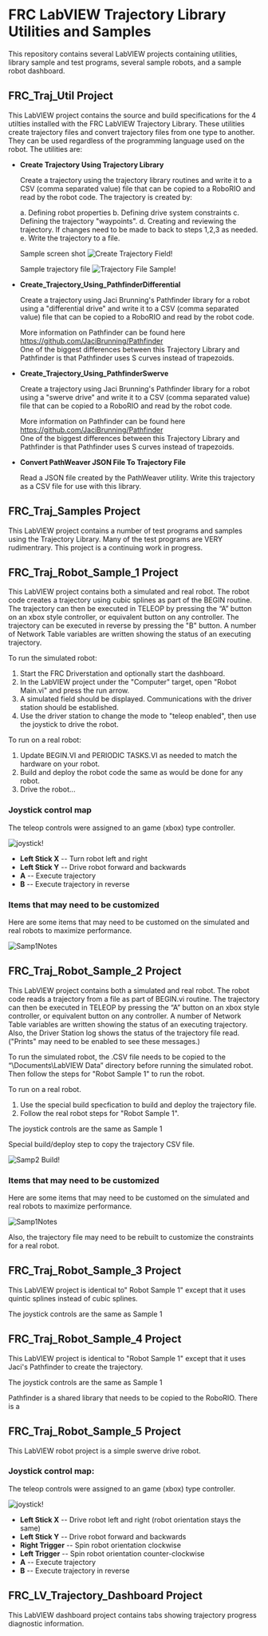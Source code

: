 # FRC LabVIEW Trajectory Library Utilities and Samples

This repository contains several LabVIEW projects containing utilities,
library sample and test programs, several sample robots, and a sample
robot dashboard.

## FRC_Traj_Util Project

This LabVIEW project contains the source and build specifications for the 4 utilties
installed with the FRC LabVIEW Trajectory Library.  These utilities create trajectory files
and convert trajectory files from one type to another.  They can be used regardless 
of the programming language used on the robot.  The utilities are:

- **Create Trajectory Using Trajectory Library**

	Create a trajectory using the trajectory library routines and write it to a CSV (comma separated value) file that can be
	copied to a RoboRIO and read by the robot code.  The trajectory is created by:

	a. Defining robot properties
	b. Defining drive system constraints
	c. Defining the trajectory "waypoints".
	d. Creating and reviewing the trajectory.  If changes need to be made to back to steps 1,2,3 as needed.
	e. Write the trajectory to a file.

	Sample screen shot
	![Create Trajectory Field!](images/Util_create_traj.PNG)

	Sample trajectory file
	![Trajectory File Sample!](images/trajectory_sample.PNG)

- **Create_Trajectory_Using_PathfinderDifferential**

	Create a trajectory using Jaci Brunning's Pathfinder library for a robot using a "differential drive" and write it to a 
	CSV (comma separated value) file that can be
	copied to a RoboRIO and read by the robot code.

	More information on Pathfinder can be found here https://github.com/JaciBrunning/Pathfinder  
	One of the biggest differences between this Trajectory Library and Pathfinder is that Pathfinder uses S curves instead of
	trapezoids.

- **Create_Trajectory_Using_PathfinderSwerve**

	Create a trajectory using Jaci Brunning's Pathfinder library for a robot using a "swerve drive" and write it to a 
	CSV (comma separated value) file that can be
	copied to a RoboRIO and read by the robot code.    

	More information on Pathfinder can be found here https://github.com/JaciBrunning/Pathfinder  
	One of the biggest differences between this Trajectory Library and Pathfinder is that Pathfinder uses S curves instead of
	trapezoids.


- **Convert PathWeaver JSON File To Trajectory File**

	Read a JSON file created by the PathWeaver utility.  Write this trajectory as a CSV file for use with this library.


## FRC_Traj_Samples Project

This LabVIEW project contains a number of test programs and samples using the Trajectory Library.  Many of the test programs are VERY rudimentrary.  This project is a continuing work in progress. 

## FRC_Traj_Robot_Sample_1 Project

This LabVIEW project contains both a simulated and real robot. The robot code creates a trajectory using cubic splines as part of the BEGIN routine. The trajectory can then be executed in TELEOP by pressing the “A” button on an xbox style controller, or equivalent button on any controller.  The trajectory can be executed in reverse by pressing the "B" button.  A number of Network Table variables are written showing the status of an executing trajectory.

To run the simulated robot:
1. Start the FRC Driverstation and optionally start the dashboard.
2. In the LabVIEW project under the "Computer" target, open "Robot Main.vi" and press the run arrow.
3. A simulated field should be displayed.  Communications with the driver station should be established.
4. Use the driver station to change the mode to "teleop enabled", then use the joystick to drive the robot.

To run on a real robot:
1. Update BEGIN.VI and PERIODIC TASKS.VI as needed to match the hardware on your robot.
3. Build and deploy the robot code the same as would be done for any robot.
4. Drive the robot...

### Joystick control map

The teleop controls were assigned to an game (xbox) type controller.

![joystick!](images/xbox-360_controller.png)

- **Left Stick X** -- Turn robot left and right
- **Left Stick Y** -- Drive robot forward and backwards
- **A** -- Execute trajectory
- **B** -- Execute trajectory in reverse

### Items that may need to be customized

Here are some items that may need to be customed on the simulated and real robots to maximize performance.

![Samp1Notes](images/sample1_bookmarks.PNG)

## FRC_Traj_Robot_Sample_2 Project

This LabVIEW project contains both a simulated and real robot. The robot code reads a trajectory from a file as part of BEGIN.vi routine. The trajectory can then be executed in TELEOP by pressing the “A” button on an xbox style controller, or equivalent button on any controller.   A number of Network Table variables are written showing the status of an executing trajectory.  Also, the Driver Station log shows the status of the trajectory file read.  ("Prints" may need to be enabled to see these messages.)

To run  the simulated robot, the .CSV file needs to be copied to the “\Documents\LabVIEW Data” directory before running the simulated robot. Then follow the steps for "Robot Sample 1" to run the robot.

To run on a real robot. 
1. Use the special build specfication to build and deploy the trajectory file.
2. Follow the real robot steps for "Robot Sample 1".

The joystick controls are the same as Sample 1

Special build/deploy step to copy the trajectory CSV file.

![Samp2 Build!](images/Sample2_BuildSpec.PNG)

### Items that may need to be customized

Here are some items that may need to be customed on the simulated and real robots to maximize performance.

![Samp1Notes](images/sample1_bookmarks.PNG)

Also, the trajectory file may need to be rebuilt to customize the constraints for a real robot.


## FRC_Traj_Robot_Sample_3 Project

This LabVIEW project is identical to" Robot Sample 1" except that it uses quintic splines instead of cubic splines. 

The joystick controls are the same as Sample 1
 
## FRC_Traj_Robot_Sample_4 Project

This LabVIEW project is identical to "Robot Sample 1" except that it uses Jaci's Pathfinder to create the trajectory.

The joystick controls are the same as Sample 1

Pathfinder is a shared library that needs to be copied to the RoboRIO.  There is a 

## FRC_Traj_Robot_Sample_5 Project

This LabVIEW robot project is a simple swerve drive robot.  

### Joystick control map:

The teleop controls were assigned to an game (xbox) type controller.

![joystick!](images/xbox-360_controller.png)

- **Left Stick X** -- Drive robot left and right (robot orientation stays the same)
- **Left Stick Y** -- Drive robot forward and backwards
- **Right Trigger** -- Spin robot orientation clockwise
- **Left Trigger** -- Spin robot orientation counter-clockwise
- **A** -- Execute trajectory
- **B** -- Execute trajectory in reverse


## FRC_LV_Trajectory_Dashboard Project

This LabVIEW dashboard project contains tabs showing trajectory progress diagnostic information.




